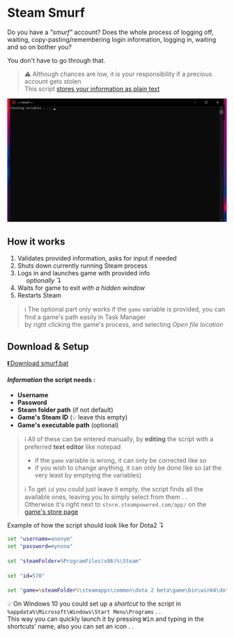 # Steam Smurf

Do you have a _"smurf"_ account? Does the whole process of 
logging off, waiting, copy-pasting/remembering
login information, logging in, waiting and so on bother you?  

You don't have to go through that.

> :warning: Although chances are low, it is your responsibility if a precious account gets stolen  
> This script [stores your information as plain text](https://www.passcamp.com/blog/dangers-of-storing-and-sharing-passwords-in-plaintext/)

![demo](demo.gif)

## How it works

1. Validates provided information, asks for input if needed
2. Shuts down currently running Steam process 
3. Logs in and launches game with provided info  
   &nbsp;&nbsp;&nbsp;&nbsp;&nbsp;_optionally_ ↴
4. Waits for game to exit _with a hidden window_
5. Restarts Steam

> :information_source: The optional part only works if the `game` variable is
> provided, you can find a game's path easily in Task Manager  
> by right clicking the game's process, and selecting _Open file location_ 

## Download & Setup

[:arrow_double_down:Download smurf.bat](https://github.com/FLevent29/steam-smurf/releases/download/1.1/smurf.bat)

#### _Information_ the script needs :

- **Username**
- **Password**
- **Steam folder path** (if not default)
- **Game's Steam ID** (:bulb: leave this empty)
- **Game's executable path** (optional)

> :information_source: All of these can be entered manually, by
> **editing** the script with a preferred **text editor** like notepad  
> - if the `game` variable is wrong, it can only be corrected like so  
> - if you wish to change anything, it can only be done like so
> (at the very least by emptying the variables)
> 
> :information_source: To get `id` you could just leave it empty,
> the script finds all the available ones, leaving you to
> simply select from them . .  
> Otherwise it's right next to `store.steampowered.com/app/` 
> on the [game's store page](https://store.steampowered.com/)

Example of how the script should look like for Dota2 ↴

```bat
set "username=anonym"
set "password=mynona"

set "steamFolder=%ProgramFiles(x86)%\Steam"

set "id=570"

set "game=%steamFolder%\steamapps\common\dota 2 beta\game\bin\win64\dota2.exe"
```

:bulb: On Windows 10 you could set up a _shortcut_ to the
script in `%appdata%\Microsoft\Windows\Start Menu\Programs` . .  
This way you can quickly launch it by pressing
<kbd>Win</kbd> and typing in the shortcuts' name,
also you can set an icon . .
